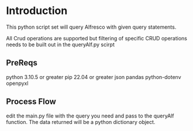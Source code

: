 # Introduction

This python script set will query Alfresco with given query statements.  

All Crud operations are supported but filtering of specific CRUD operations needs to be built out in the queryAlf.py scirpt


## PreReqs

python 3.10.5 or greater
pip 22.04 or greater
json
pandas
python-dotenv
openpyxl

## Process Flow

edit the main.py file with the query you need and pass to the queryAlf function.  The data returned will be a python dictionary object.

